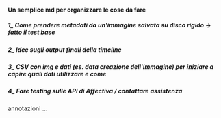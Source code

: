 #### Un semplice md per organizzare le cose da fare <br>

##### 1_ Come prendere metadati da un'immagine salvata su disco rigido -> fatto il test base<br>
##### 2_ Idee sugli output finali della timeline<br>
##### 3_ CSV con img e dati (es. data creazione dell'immagine) per iniziare a capire quali dati utilizzare e come <br>
##### 4_ Fare testing sulle API di Affectiva / contattare assistenza <br>

annotazioni
... 
